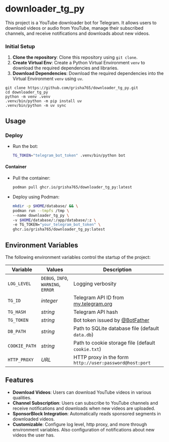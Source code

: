 # downloader_tg_py
This project is a YouTube downloader bot for Telegram. It allows users to download videos or audio from YouTube, manage their subscribed channels, and receive notifications and downloads about new videos.

### Initial Setup

1. **Clone the repository**: Clone this repository using `git clone`.
2. **Create Virtual Env**: Create a Python Virtual Environment `venv` to download the required dependencies and libraries.
3. **Download Dependencies**: Download the required dependencies into the Virtual Environment `venv` using `uv`.

```shell
git clone https://github.com/grisha765/downloader_tg_py.git
cd downloader_tg_py
python -m venv .venv
.venv/bin/python -m pip install uv
.venv/bin/python -m uv sync
```

## Usage

### Deploy

- Run the bot:
    ```bash
    TG_TOKEN="telegram_bot_token" .venv/bin/python bot
    ```

#### Container

- Pull the container:
    ```bash
    podman pull ghcr.io/grisha765/downloader_tg_py:latest
    ```

- Deploy using Podman:
    ```bash
    mkdir -p $HOME/database/ && \
    podman run --tmpfs /tmp \
    --name downloader_tg_py \
    -v $HOME/database/:/app/database/:z \
    -e TG_TOKEN="your_telegram_bot_token" \
    ghcr.io/grisha765/downloader_tg_py:latest
    ```

## Environment Variables

The following environment variables control the startup of the project:

| Variable       | Values                              | Description                                                             |
| -------------- | ----------------------------------- | ----------------------------------------------------------------------- |
| `LOG_LEVEL`    | `DEBUG`, `INFO`, `WARNING`, `ERROR` | Logging verbosity                                                       |
| `TG_ID`        | *integer*                           | Telegram API ID from [my.telegram.org](https://my.telegram.org)         |
| `TG_HASH`      | *string*                            | Telegram API hash                                                       |
| `TG_TOKEN`     | *string*                            | Bot token issued by [@BotFather](https://t.me/BotFather)                |
| `DB_PATH`      | *string*                            | Path to SQLite database file (default `data.db`)                        |
| `COOKIE_PATH`  | *string*                            | Path to cookie storage file (default `cookie.txt`)                      |
| `HTTP_PROXY`   | *URL*                               | HTTP proxy in the form `http://user:password@host:port`                 |

## Features

- **Download Videos**:
  Users can download YouTube videos in various qualities.
- **Channel Subscription**:
  Users can subscribe to YouTube channels and receive notifications and downloads when new videos are uploaded.
- **SponsorBlock Integration**:
  Automatically reads sponsored segments in downloaded videos.
- **Customizable**:
  Configure log level, http proxy, and more through environment variables. Also configuration of notifications about new videos the user has.
